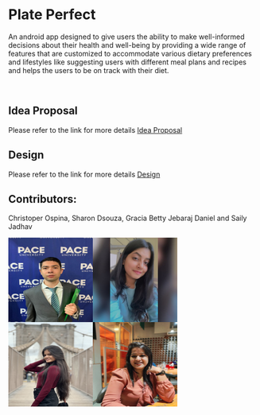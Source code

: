 # Plate Perfect

An android app designed to give users the ability to make well-informed decisions about their health and well-being by providing a wide range of features that are customized to accommodate various dietary preferences and lifestyles like suggesting users with different meal plans and recipes and helps the users to be on track with their diet.

<br/>

<h2>Idea Proposal</h2>
Please refer to the link for more details <a href="https://docs.google.com/document/d/1WH4igLCGn2JayA3ci811kjBUjbGURqBT/edit?usp=sharing&ouid=102167781560686034577&rtpof=true&sd=true">Idea Proposal</a>

<h2>Design</h2>
Please refer to the link for more details <a href="https://www.figma.com/file/WaHtcOq8zx3GQMmXaezbxi/Plate-Perfect-Design?type=whiteboard&node-id=0-1&t=BbGVux2QRRN0fjTZ-0">Design</a>

<br/>

<h2>Contributors:</h2>
Christoper Ospina, Sharon Dsouza, Gracia Betty Jebaraj Daniel and Saily Jadhav
<br/>

<a href="#"><img src="assets/Chris.jpeg" align="left" height="170px" width="170px" /></a>

<a href="#"><img src="assets/Sharon.jpeg" align="left" height="170px" width="170px" /></a>

<a href="#"><img src="assets/Gracia.jpg" align="left" height="170px" width="170px" /></a>

<a href="#"><img src="assets/Saily.jpeg" align="left" height="170px" width="170px" /></a>
